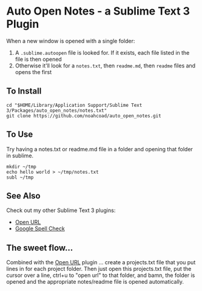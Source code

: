 # Auto Open Notes - a Sublime Text 3 Plugin

When a new window is opened with a single folder:
1. A `.sublime.autoopen` file is looked for.  If it exists, each file listed in the file is then opened
2. Otherwise it'll look for a `notes.txt`, then `readme.md`, then `readme` files and opens the first


## To Install

    cd "$HOME/Library/Application Support/Sublime Text 3/Packages/auto_open_notes/notes.txt"
    git clone https://github.com/noahcoad/auto_open_notes.git


## To Use

Try having a notes.txt or readme.md file in a folder and opening that folder in sublime.

    mkdir ~/tmp
    echo hello world > ~/tmp/notes.txt
    subl ~/tmp


## See Also

Check out my other Sublime Text 3 plugins:
* [Open URL](https://github.com/noahcoad/open-url)
* [Google Spell Check](https://github.com/noahcoad/google-spell-check)


## The sweet flow...
Combined with the [Open URL](https://github.com/noahcoad/open-url) plugin ... create a projects.txt file that you put lines in for each project folder.  Then just open this projects.txt file, put the cursor over a line, ctrl+u to "open url" to that folder, and bamn, the folder is opened and the appropriate notes/readme file is opened automatically.
